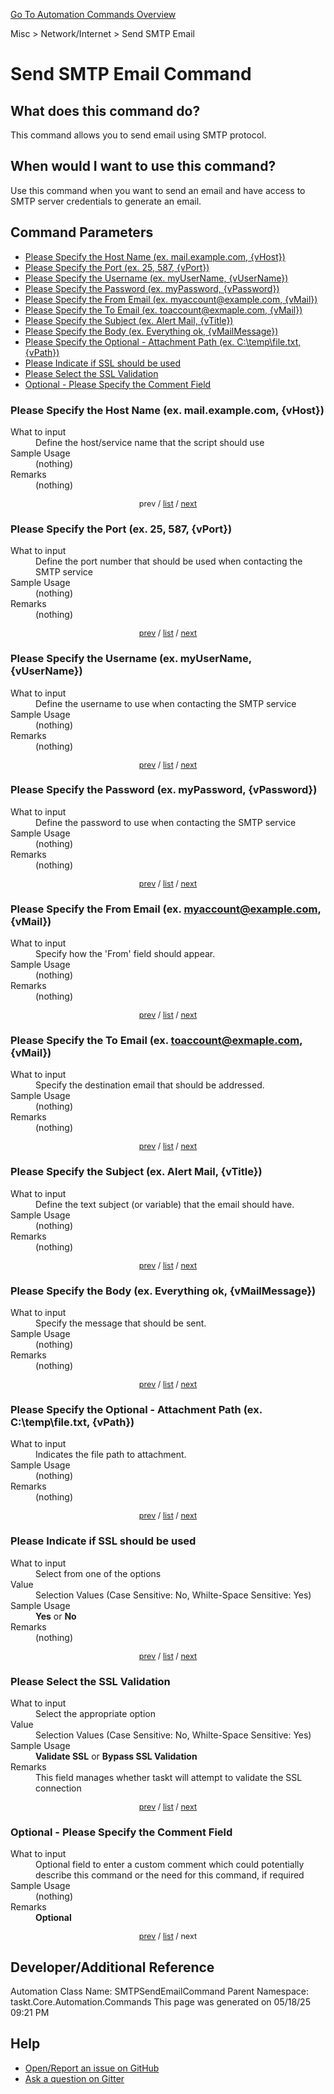 <!--TITLE: Send SMTP Email Command -->
<!-- SUBTITLE: a command in the Misc group. -->
[Go To Automation Commands Overview](/automation-commands.md)


Misc &gt; Network/Internet &gt; Send SMTP Email


# Send SMTP Email Command


## What does this command do?
This command allows you to send email using SMTP protocol.


## When would I want to use this command?
Use this command when you want to send an email and have access to SMTP server credentials to generate an email.


<a id="param_list"></a>
## Command Parameters
- [Please Specify the Host Name (ex. mail.example.com, {vHost})](#param_0)
- [Please Specify the Port (ex. 25, 587, {vPort})](#param_1)
- [Please Specify the Username (ex. myUserName, {vUserName})](#param_2)
- [Please Specify the Password (ex. myPassword, {vPassword})](#param_3)
- [Please Specify the From Email (ex. myaccount@example.com, {vMail})](#param_4)
- [Please Specify the To Email (ex. toaccount@exmaple.com, {vMail})](#param_5)
- [Please Specify the Subject (ex. Alert Mail, {vTitle})](#param_6)
- [Please Specify the Body (ex. Everything ok, {vMailMessage})](#param_7)
- [Please Specify the Optional - Attachment Path (ex. C:\temp\file.txt, {vPath})](#param_8)
- [Please Indicate if SSL should be used](#param_9)
- [Please Select the SSL Validation](#param_10)
- [Optional - Please Specify the Comment Field](#param_11)


<a id="param_0"></a>
### Please Specify the Host Name (ex. mail.example.com, {vHost})


<dl>
<dt>What to input</dt><dd>Define the host/service name that the script should use</dd>
<dt>Sample Usage</dt><dd>(nothing)</dd>
<dt>Remarks</dt><dd>(nothing)</dd>
</dl>




<div style="font-size: 90%; text-align: center">


prev / [list](#param_list) / [next](#param_1)


</div>


<a id="param_1"></a>
### Please Specify the Port (ex. 25, 587, {vPort})


<dl>
<dt>What to input</dt><dd>Define the port number that should be used when contacting the SMTP service</dd>
<dt>Sample Usage</dt><dd>(nothing)</dd>
<dt>Remarks</dt><dd>(nothing)</dd>
</dl>




<div style="font-size: 90%; text-align: center">


[prev](#param_1) / [list](#param_list) / [next](#param_2)


</div>


<a id="param_2"></a>
### Please Specify the Username (ex. myUserName, {vUserName})


<dl>
<dt>What to input</dt><dd>Define the username to use when contacting the SMTP service</dd>
<dt>Sample Usage</dt><dd>(nothing)</dd>
<dt>Remarks</dt><dd>(nothing)</dd>
</dl>




<div style="font-size: 90%; text-align: center">


[prev](#param_2) / [list](#param_list) / [next](#param_3)


</div>


<a id="param_3"></a>
### Please Specify the Password (ex. myPassword, {vPassword})


<dl>
<dt>What to input</dt><dd>Define the password to use when contacting the SMTP service</dd>
<dt>Sample Usage</dt><dd>(nothing)</dd>
<dt>Remarks</dt><dd>(nothing)</dd>
</dl>




<div style="font-size: 90%; text-align: center">


[prev](#param_3) / [list](#param_list) / [next](#param_4)


</div>


<a id="param_4"></a>
### Please Specify the From Email (ex. myaccount@example.com, {vMail})


<dl>
<dt>What to input</dt><dd>Specify how the 'From' field should appear.</dd>
<dt>Sample Usage</dt><dd>(nothing)</dd>
<dt>Remarks</dt><dd>(nothing)</dd>
</dl>




<div style="font-size: 90%; text-align: center">


[prev](#param_4) / [list](#param_list) / [next](#param_5)


</div>


<a id="param_5"></a>
### Please Specify the To Email (ex. toaccount@exmaple.com, {vMail})


<dl>
<dt>What to input</dt><dd>Specify the destination email that should be addressed.</dd>
<dt>Sample Usage</dt><dd>(nothing)</dd>
<dt>Remarks</dt><dd>(nothing)</dd>
</dl>




<div style="font-size: 90%; text-align: center">


[prev](#param_5) / [list](#param_list) / [next](#param_6)


</div>


<a id="param_6"></a>
### Please Specify the Subject (ex. Alert Mail, {vTitle})


<dl>
<dt>What to input</dt><dd>Define the text subject (or variable) that the email should have.</dd>
<dt>Sample Usage</dt><dd>(nothing)</dd>
<dt>Remarks</dt><dd>(nothing)</dd>
</dl>




<div style="font-size: 90%; text-align: center">


[prev](#param_6) / [list](#param_list) / [next](#param_7)


</div>


<a id="param_7"></a>
### Please Specify the Body (ex. Everything ok, {vMailMessage})


<dl>
<dt>What to input</dt><dd>Specify the message that should be sent.</dd>
<dt>Sample Usage</dt><dd>(nothing)</dd>
<dt>Remarks</dt><dd>(nothing)</dd>
</dl>




<div style="font-size: 90%; text-align: center">


[prev](#param_7) / [list](#param_list) / [next](#param_8)


</div>


<a id="param_8"></a>
### Please Specify the Optional - Attachment Path (ex. C:\temp\file.txt, {vPath})


<dl>
<dt>What to input</dt><dd>Indicates the file path to attachment.</dd>
<dt>Sample Usage</dt><dd>(nothing)</dd>
<dt>Remarks</dt><dd>(nothing)</dd>
</dl>




<div style="font-size: 90%; text-align: center">


[prev](#param_8) / [list](#param_list) / [next](#param_9)


</div>


<a id="param_9"></a>
### Please Indicate if SSL should be used


<dl>
<dt>What to input</dt><dd>Select from one of the options</dd>
<dt>Value</dt><dd>Selection Values (Case Sensitive: No, Whilte-Space Sensitive: Yes)</dd>
<dt>Sample Usage</dt><dd><strong>Yes</strong> or  <strong>No</strong></dd>
<dt>Remarks</dt><dd>(nothing)</dd>
</dl>




<div style="font-size: 90%; text-align: center">


[prev](#param_9) / [list](#param_list) / [next](#param_10)


</div>


<a id="param_10"></a>
### Please Select the SSL Validation


<dl>
<dt>What to input</dt><dd>Select the appropriate option</dd>
<dt>Value</dt><dd>Selection Values (Case Sensitive: No, Whilte-Space Sensitive: Yes)</dd>
<dt>Sample Usage</dt><dd><strong>Validate SSL</strong> or  <strong>Bypass SSL Validation</strong></dd>
<dt>Remarks</dt><dd>This field manages whether taskt will attempt to validate the SSL connection</dd>
</dl>




<div style="font-size: 90%; text-align: center">


[prev](#param_10) / [list](#param_list) / [next](#param_11)


</div>


<a id="param_11"></a>
### Optional - Please Specify the Comment Field


<dl>
<dt>What to input</dt><dd>Optional field to enter a custom comment which could potentially describe this command or the need for this command, if required</dd>
<dt>Sample Usage</dt><dd>(nothing)</dd>
<dt>Remarks</dt><dd><strong>Optional</strong><br></dd>
</dl>




<div style="font-size: 90%; text-align: center">


[prev](#param_11) / [list](#param_list) / next


</div>


## Developer/Additional Reference
Automation Class Name: SMTPSendEmailCommand
Parent Namespace: taskt.Core.Automation.Commands
This page was generated on 05/18/25 09:21 PM


## Help
- [Open/Report an issue on GitHub](https://github.com/rcktrncn/taskt/issues/new)
- [Ask a question on Gitter](https://gitter.im/taskt-rpa/Lobby)
